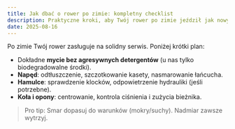 ```yaml
---
title: Jak dbać o rower po zimie: kompletny checklist
description: Praktyczne kroki, aby Twój rower po zimie jeździł jak nowy — mycie, napęd, hamulce, opony.
date: 2025-08-16
---
```


Po zimie Twój rower zasługuje na solidny serwis. Poniżej krótki plan:
- Dokładne **mycie bez agresywnych detergentów** (u nas tylko biodegradowalne środki).
- **Napęd**: odtłuszczenie, szczotkowanie kasety, nasmarowanie łańcucha.
- **Hamulce**: sprawdzenie klocków, odpowietrzenie hydrauliki (jeśli potrzebne).
- **Koła i opony**: centrowanie, kontrola ciśnienia i zużycia bieżnika.

> Pro tip: Smar dopasuj do warunków (mokry/suchy). Nadmiar zawsze wytrzyj.
